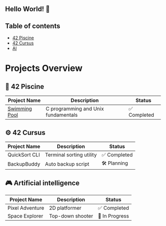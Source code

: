 ## Hello World! 👋

## Table of contents
- [42 Piscine](#42-Piscine)
- [42 Cursus](#42-Cursus)
- [AI](#AI)

# Projects Overview

## 🚀 42 Piscine
| Project Name | Description | Status |
|--------------|-------------|--------|
| [Swimming Pool](https://github.com/PhongBuiMinh/Piscine42Heilbronn_November2024) | C programming and Unix fundamentals | ✅ Completed |

## ⚙️ 42 Cursus
| Project Name | Description | Status |
|--------------|-------------|--------|
| QuickSort CLI | Terminal sorting utility | ✅ Completed |
| BackupBuddy   | Auto backup script | 🛠 Planning |

## 🎮 Artificial intelligence
| Project Name | Description | Status |
|--------------|-------------|--------|
| Pixel Adventure | 2D platformer | ✅ Completed |
| Space Explorer   | Top-down shooter | 🔄 In Progress |


<!--
**PhongBuiMinh/PhongBuiMinh** is a ✨ _special_ ✨ repository because its `README.md` (this file) appears on your GitHub profile.

| Blog Engine    | Markdown-based CMS | 🔄 In Progress |

Here are some ideas to get you started:

- 🔭 I’m currently working on ...
- 🌱 I’m currently learning ...
- 👯 I’m looking to collaborate on ...
- 🤔 I’m looking for help with ...
- 💬 Ask me about ...
- 📫 How to reach me: ...
- 😄 Pronouns: ...
- ⚡ Fun fact: ...
-->
